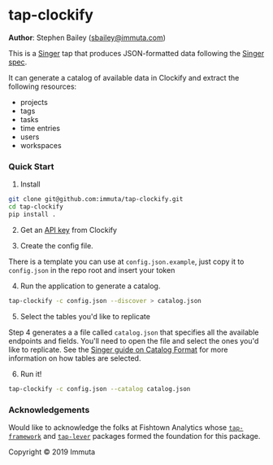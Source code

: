 # tap-clockify

**Author**: Stephen Bailey (sbailey@immuta.com)

This is a [Singer](http://singer.io) tap that produces JSON-formatted data following the [Singer spec](https://github.com/singer-io/getting-started/blob/master/SPEC.md).

It can generate a catalog of available data in Clockify and extract the following resources:

- projects
- tags
- tasks
- time entries
- users
- workspaces

### Quick Start

1. Install

```bash
git clone git@github.com:immuta/tap-clockify.git
cd tap-clockify
pip install .
```

2. Get an [API key](https://clockify.me/developers-api) from Clockify

3. Create the config file.

There is a template you can use at `config.json.example`, just copy it to `config.json` in the repo root and insert your token

4. Run the application to generate a catalog.

```bash
tap-clockify -c config.json --discover > catalog.json
```

5. Select the tables you'd like to replicate

Step 4 generates a a file called `catalog.json` that specifies all the available endpoints and fields. You'll need to open the file and select the ones you'd like to replicate. See the [Singer guide on Catalog Format](https://github.com/singer-io/getting-started/blob/c3de2a10e10164689ddd6f24fee7289184682c1f/BEST_PRACTICES.md#catalog-format) for more information on how tables are selected.

6. Run it!

```bash
tap-clockify -c config.json --catalog catalog.json
```

### Acknowledgements

Would like to acknowledge the folks at Fishtown Analytics whose [`tap-framework`](https://github.com/fishtown-analytics/tap-framework) and [`tap-lever`](https://github.com/fishtown-analytics/tap-lever) packages formed the foundation for this package.

Copyright &copy; 2019 Immuta

